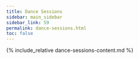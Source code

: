 ```yaml
---
title: Dance Sessions
sidebar: main_sidebar
sidebar_link: 59
permalink: dance-sessions.html
toc: false
---
```


{% include_relative dance-sessions-content.md %}
